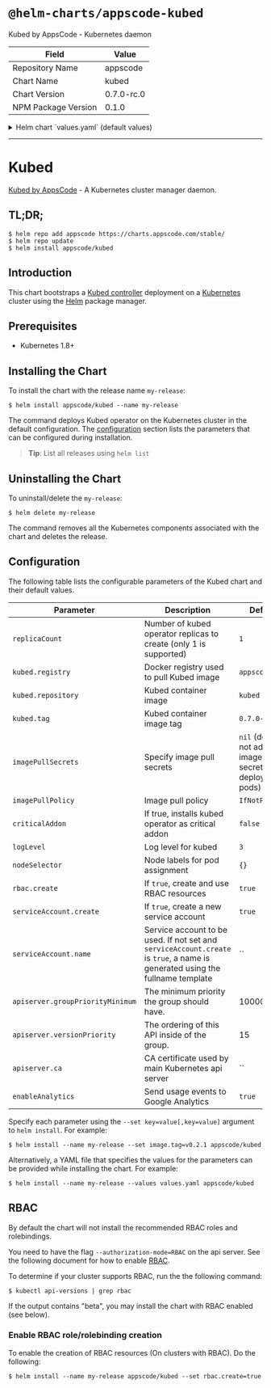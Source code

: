 # `@helm-charts/appscode-kubed`

Kubed by AppsCode - Kubernetes daemon

| Field               | Value      |
| ------------------- | ---------- |
| Repository Name     | appscode   |
| Chart Name          | kubed      |
| Chart Version       | 0.7.0-rc.0 |
| NPM Package Version | 0.1.0      |

<details>

<summary>Helm chart `values.yaml` (default values)</summary>

```yaml
##
## Kubed chart configuration
##
# Declare variables to be passed into your templates.
replicaCount: 1
kubed:
  registry: appscode
  repository: kubed
  tag: 0.7.0-rc.0
## Optionally specify an array of imagePullSecrets.
## Secrets must be manually created in the namespace.
## ref: https://kubernetes.io/docs/concepts/containers/images/#specifying-imagepullsecrets-on-a-pod
##
# imagePullSecrets:
#   - name: myRegistryKeySecretName
## Specify a imagePullPolicy
## ref: http://kubernetes.io/docs/user-guide/images/#pre-pulling-images
##
imagePullPolicy: IfNotPresent
## Installs Searchlight operator as critical addon
## https://kubernetes.io/docs/tasks/administer-cluster/guaranteed-scheduling-critical-addon-pods/
criticalAddon: false
## Log level for kubed
logLevel: 3
## Node labels for pod assignment
## Ref: https://kubernetes.io/docs/user-guide/node-selection/
##
nodeSelector: {}

## Install Default RBAC roles and bindings
rbac:
  # Specifies whether RBAC resources should be created
  create: true

serviceAccount:
  # Specifies whether a ServiceAccount should be created
  create: true
  # The name of the ServiceAccount to use.
  # If not set and create is true, a name is generated using the fullname template
  name:

apiserver:
  # groupPriorityMinimum is the minimum priority the group should have. Please see
  # https://github.com/kubernetes/kube-aggregator/blob/release-1.9/pkg/apis/apiregistration/v1beta1/types.go#L58-L64
  # for more information on proper values of this field.
  groupPriorityMinimum: 10000
  # versionPriority is the ordering of this API inside of the group. Please see
  # https://github.com/kubernetes/kube-aggregator/blob/release-1.9/pkg/apis/apiregistration/v1beta1/types.go#L66-L70
  # for more information on proper values of this field
  versionPriority: 15
  # CA certificate used by main Kubernetes api server
  ca:

# Send usage events to Google Analytics
enableAnalytics: true
```

</details>

---

# Kubed

[Kubed by AppsCode](https://github.com/appscode/kubed) - A Kubernetes cluster manager daemon.

## TL;DR;

```console
$ helm repo add appscode https://charts.appscode.com/stable/
$ helm repo update
$ helm install appscode/kubed
```

## Introduction

This chart bootstraps a [Kubed controller](https://github.com/appscode/kubed) deployment on a [Kubernetes](http://kubernetes.io) cluster using the [Helm](https://helm.sh) package manager.

## Prerequisites

- Kubernetes 1.8+

## Installing the Chart

To install the chart with the release name `my-release`:

```console
$ helm install appscode/kubed --name my-release
```

The command deploys Kubed operator on the Kubernetes cluster in the default configuration. The [configuration](#configuration) section lists the parameters that can be configured during installation.

> **Tip**: List all releases using `helm list`

## Uninstalling the Chart

To uninstall/delete the `my-release`:

```console
$ helm delete my-release
```

The command removes all the Kubernetes components associated with the chart and deletes the release.

## Configuration

The following table lists the configurable parameters of the Kubed chart and their default values.

| Parameter                        | Description                                                                                                                   | Default                                                  |
| -------------------------------- | ----------------------------------------------------------------------------------------------------------------------------- | -------------------------------------------------------- |
| `replicaCount`                   | Number of kubed operator replicas to create (only 1 is supported)                                                             | `1`                                                      |
| `kubed.registry`                 | Docker registry used to pull Kubed image                                                                                      | `appscode`                                               |
| `kubed.repository`               | Kubed container image                                                                                                         | `kubed`                                                  |
| `kubed.tag`                      | Kubed container image tag                                                                                                     | `0.7.0-rc.0`                                             |
| `imagePullSecrets`               | Specify image pull secrets                                                                                                    | `nil` (does not add image pull secrets to deployed pods) |
| `imagePullPolicy`                | Image pull policy                                                                                                             | `IfNotPresent`                                           |
| `criticalAddon`                  | If true, installs kubed operator as critical addon                                                                            | `false`                                                  |
| `logLevel`                       | Log level for kubed                                                                                                           | `3`                                                      |
| `nodeSelector`                   | Node labels for pod assignment                                                                                                | `{}`                                                     |
| `rbac.create`                    | If `true`, create and use RBAC resources                                                                                      | `true`                                                   |
| `serviceAccount.create`          | If `true`, create a new service account                                                                                       | `true`                                                   |
| `serviceAccount.name`            | Service account to be used. If not set and `serviceAccount.create` is `true`, a name is generated using the fullname template | ``                                                       |
| `apiserver.groupPriorityMinimum` | The minimum priority the group should have.                                                                                   | 10000                                                    |
| `apiserver.versionPriority`      | The ordering of this API inside of the group.                                                                                 | 15                                                       |
| `apiserver.ca`                   | CA certificate used by main Kubernetes api server                                                                             | ``                                                       |
| `enableAnalytics`                | Send usage events to Google Analytics                                                                                         | `true`                                                   |

Specify each parameter using the `--set key=value[,key=value]` argument to `helm install`. For example:

```console
$ helm install --name my-release --set image.tag=v0.2.1 appscode/kubed
```

Alternatively, a YAML file that specifies the values for the parameters can be provided while
installing the chart. For example:

```console
$ helm install --name my-release --values values.yaml appscode/kubed
```

## RBAC

By default the chart will not install the recommended RBAC roles and rolebindings.

You need to have the flag `--authorization-mode=RBAC` on the api server. See the following document for how to enable [RBAC](https://kubernetes.io/docs/admin/authorization/rbac/).

To determine if your cluster supports RBAC, run the the following command:

```console
$ kubectl api-versions | grep rbac
```

If the output contains "beta", you may install the chart with RBAC enabled (see below).

### Enable RBAC role/rolebinding creation

To enable the creation of RBAC resources (On clusters with RBAC). Do the following:

```console
$ helm install --name my-release appscode/kubed --set rbac.create=true
```
